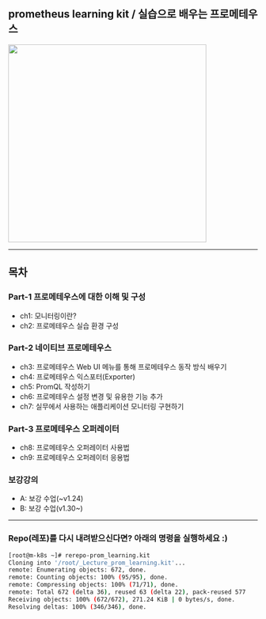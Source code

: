 ## prometheus learning kit / 실습으로 배우는 프로메테우스

<a href="https://inf.run/2qXU">
<img src="https://user-images.githubusercontent.com/29163931/189245493-17c284e8-3cfc-42bf-8cf4-9697250baed8.png" width="400">
</a>

***
## 목차
### Part-1 프로메테우스에 대한 이해 및 구성
- ch1: 모니터링이란?
- ch2: 프로메테우스 실습 환경 구성 
### Part-2 네이티브 프로메테우스     
- ch3: 프로메테우스 Web UI 메뉴를 통해 프로메테우스 동작 방식 배우기 
- ch4: 프로메테우스 익스포터(Exporter) 
- ch5: PromQL 작성하기 
- ch6: 프로메테우스 설정 변경 및 유용한 기능 추가
- ch7: 실무에서 사용하는 애플리케이션 모니터링 구현하기  
### Part-3 프로메테우스 오퍼레이터  
- ch8: 프로메테우스 오퍼레이터 사용법 
- ch9: 프로메테우스 오퍼레이터 응용법 

### 보강강의 
- A: 보강 수업(~v1.24)
- B: 보강 수업(v1.30~) 

***
### Repo(레포)를 다시 내려받으신다면? 아래의 명령을 실행하세요 :) 
```bash 
[root@m-k8s ~]# rerepo-prom_learning.kit
Cloning into '/root/_Lecture_prom_learning.kit'...
remote: Enumerating objects: 672, done.
remote: Counting objects: 100% (95/95), done.
remote: Compressing objects: 100% (71/71), done.
remote: Total 672 (delta 36), reused 63 (delta 22), pack-reused 577
Receiving objects: 100% (672/672), 271.24 KiB | 0 bytes/s, done.
Resolving deltas: 100% (346/346), done.
```

